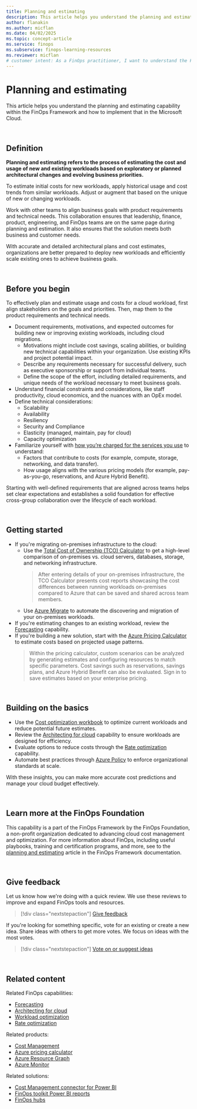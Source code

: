 ```yaml
---
title: Planning and estimating
description: This article helps you understand the planning and estimating capability within the FinOps Framework and how to implement that in the Microsoft Cloud.
author: flanakin
ms.author: micflan
ms.date: 04/02/2025
ms.topic: concept-article
ms.service: finops
ms.subservice: finops-learning-resources
ms.reviewer: micflan
# customer intent: As a FinOps practitioner, I want to understand the FinOps practice operations capability so that I can implement it in the Microsoft Cloud.
---
```


<!-- markdownlint-disable-next-line MD025 -->
# Planning and estimating

This article helps you understand the planning and estimating capability within the FinOps Framework and how to implement that in the Microsoft Cloud.

<br>

## Definition

**Planning and estimating refers to the process of estimating the cost and usage of new and existing workloads based on exploratory or planned architectural changes and evolving business priorities.**

To estimate initial costs for new workloads, apply historical usage and cost trends from similar workloads. Adjust or augment that based on the unique of new or changing workloads.

Work with other teams to align business goals with product requirements and technical needs. This collaboration ensures that leadership, finance, product, engineering, and FinOps teams are on the same page during planning and estimation. It also ensures that the solution meets both business and customer needs.

With accurate and detailed architectural plans and cost estimates, organizations are better prepared to deploy new workloads and efficiently scale existing ones to achieve business goals.

<br>

## Before you begin

To effectively plan and estimate usage and costs for a cloud workload, first align stakeholders on the goals and priorities. Then, map them to the product requirements and technical needs.

- Document requirements, motivations, and expected outcomes for building new or improving existing workloads, including cloud migrations.
  - Motivations might include cost savings, scaling abilities, or building new technical capabilities within your organization. Use existing KPIs and project potential impact.
  - Describe any requirements necessary for successful delivery, such as executive sponsorship or support from individual teams.
  - Define the scope of the effort, including detailed requirements, and unique needs of the workload necessary to meet business goals.
- Understand financial constraints and considerations, like staff productivity, cloud economics, and the nuances with an OpEx model.
- Define technical considerations:
  - Scalability
  - Availability
  - Resiliency
  - Security and Compliance
  - Elasticity (managed, maintain, pay for cloud)
  - Capacity optimization
- Familiarize yourself with [how you’re charged for the services you use](https://azure.microsoft.com/pricing#product-pricing) to understand:
  - Factors that contribute to costs (for example, compute, storage, networking, and data transfer).
  - How usage aligns with the various pricing models (for example, pay-as-you-go, reservations, and Azure Hybrid Benefit).

Starting with well-defined requirements that are aligned across teams helps set clear expectations and establishes a solid foundation for effective cross-group collaboration over the lifecycle of each workload.

<br>

## Getting started

- If you're migrating on-premises infrastructure to the cloud:
  - Use the [Total Cost of Ownership (TCO) Calculator](https://azure.microsoft.com/pricing/tco/calculator) to get a high-level comparison of on-premises vs. cloud servers, databases, storage, and networking infrastructure.
    > After entering details of your on-premises infrastructure, the TCO Calculator presents cost reports showcasing the cost differences between running workloads on-premises compared to Azure that can be saved and shared across team members.
  - Use [Azure Migrate](https://azure.microsoft.com/products/azure-migrate) to automate the discovering and migration of your on-premises workloads.
- If you're estimating changes to an existing workload, review the [Forecasting](./forecasting.md) capability.
- If you're building a new solution, start with the [Azure Pricing Calculator](https://azure.microsoft.com/pricing/calculator) to estimate costs based on projected usage patterns.
  > Within the pricing calculator, custom scenarios can be analyzed by generating estimates and configuring resources to match specific parameters. Cost savings such as reservations, savings plans, and Azure Hybrid Benefit can also be evaluated. Sign in to save estimates based on your enterprise pricing.

<br>

## Building on the basics

- Use the [Cost optimization workbook](../../toolkit/workbooks/optimization.md) to optimize current workloads and reduce potential future estimates.
- Review the [Architecting for cloud](../optimize/architecting.md) capability to ensure workloads are designed for efficiency.
- Evaluate options to reduce costs through the [Rate optimization](../optimize/rates.md) capability.
- Automate best practices through [Azure Policy](/azure/governance/policy/overview) to enforce organizational standards at scale.

With these insights, you can make more accurate cost predictions and manage your cloud budget effectively.

<br>

## Learn more at the FinOps Foundation

This capability is a part of the FinOps Framework by the FinOps Foundation, a non-profit organization dedicated to advancing cloud cost management and optimization. For more information about FinOps, including useful playbooks, training and certification programs, and more, see to the [planning and estimating](https://www.finops.org/framework/capabilities/planning-estimating/) article in the FinOps Framework documentation.

<br>

## Give feedback

Let us know how we're doing with a quick review. We use these reviews to improve and expand FinOps tools and resources.

> [!div class="nextstepaction"]
> [Give feedback](https://portal.azure.com/#view/HubsExtension/InProductFeedbackBlade/extensionName/FinOpsToolkit/cesQuestion/How%20easy%20or%20hard%20is%20it%20to%20use%20FinOps%20toolkit%20tools%20and%20resources%3F/cvaQuestion/How%20valuable%20is%20the%20FinOps%20toolkit%3F/surveyId/FTK0.11/bladeName/Guide.Framework/featureName/Capabilities.Quantify.Planning)

If you're looking for something specific, vote for an existing or create a new idea. Share ideas with others to get more votes. We focus on ideas with the most votes.

> [!div class="nextstepaction"]
> [Vote on or suggest ideas](https://github.com/microsoft/finops-toolkit/issues?q=is%3Aissue+is%3Aopen+sort%3Areactions-%252B1-desc)

<br>

## Related content

Related FinOps capabilities:

- [Forecasting](./forecasting.md)
- [Architecting for cloud](../optimize/architecting.md)
- [Workload optimization](../optimize/workloads.md)
- [Rate optimization](../optimize/rates.md)

Related products:

- [Cost Management](/azure/cost-management-billing/costs/)
- [Azure pricing calculator](https://azure.microsoft.com/pricing/calculator)
- [Azure Resource Graph](/azure/governance/resource-graph/)
- [Azure Monitor](/azure/azure-monitor/)

Related solutions:

- [Cost Management connector for Power BI](/power-bi/connect-data/desktop-connect-azure-cost-management)
- [FinOps toolkit Power BI reports](../../toolkit/power-bi/reports.md)
- [FinOps hubs](../../toolkit/hubs/finops-hubs-overview.md)

<br>
